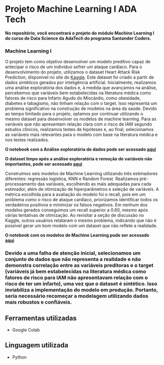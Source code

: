 # Projeto Machine Learning I ADA Tech

**No repositório, você encontrará o projeto do módulo Machine Learning I do curso de Data Science da AdaTech do programa Santander Coders.**

### Machine Learning I
O projeto tem como objetivo desenvolver um modelo preditivo capaz de antecipar o risco de um indivíduo sofrer um ataque cardíaco. 
Para o desenvolvimento do projeto, utilizamos o dataset Heart Attack Risk Prediction, disponível no site do [Kaggle](https://www.kaggle.com/datasets/iamsouravbanerjee/heart-attack-prediction-dataset). 
Este dataset foi criado a partir de dados sintéticos gerados por inteligência artificial. Inicialmente, realizamos uma análise exploratória dos dados e, 
à medida que avançamos na análise, percebemos que variáveis bem estabelecidas na literatura médica como fatores de risco para Infarto Agudo do Miocárdio, como obesidade, diabetes e tabagismo, não tinham relação com o target. 
Isso representa um problema significativo na construção de modelos na área da saúde. Devido ao tempo limitado para o projeto, optamos por continuar utilizando o 
mesmo dataset para desenvolver os modelos de machine learning. Para as variáveis que não apresentam relação clara com o risco de IAM segundo estudos clínicos, realizamos testes de hipóteses e, ao final, selecionamos as 
variáveis mais relevantes para o modelo com base na literatura médica e nos testes realizados.  

**O notebook com a Análise exploratória de dados pode ser acessado [aqui](https://github.com/leticiadluz/Ada_machine_learning/blob/main/EDA.ipynb)**

**O dataset limpo após a análise exploratória e remoção de variáveis não importantes, pode ser acessado [aqui](https://github.com/leticiadluz/Ada_machine_learning/blob/main/df_IAM_risco_final.csv)** 

Construímos seis modelos de Machine Learning utilizando três estimadores diferentes: regressão logística, KNN e Random Forest. Realizamos pré-processamento das variáveis, escolhendo as mais adequadas para cada estimador, além de otimização de hiperparâmetros e seleção de variáveis. A métrica escolhida para a avaliação do modelo foi o recall, pois em um problema como o risco de ataque cardíaco, priorizamos identificar todos os verdadeiros positivos e minimizar os falsos negativos.
Em nenhum dos modelos gerados conseguimos um recall superior a 0.60, mesmo após várias tentativas de otimização. 
Ao revisitar a seção de discussão no Kaggle, outros usuários relataram o mesmo problema, indicando que não é possível gerar um bom modelo com um dataset que não reflete a realidade. 

**O notebook com os modelos de Machine Learning pode ser acessado [aqui](https://github.com/leticiadluz/Ada_machine_learning/blob/main/ML.ipynb)**

### Devido a uma falha de atenção inicial, selecionamos um conjunto de dados que não representa a realidade e não demonstra correlação entre as variáveis preditoras e o target (variáveis já bem estabelecidas na literatura médica como fatores de risco para IAM não apresentavam relação com o risco de ter um infarto), uma vez que o dataset é sintético. Isso inviabiliza a implementação do modelo em produção. Portanto, seria necessário recomeçar a modelagem utilizando dados mais robustos e confiáveis.

## Ferramentas utilizadas

* Google Colab
  
## Linguagem utilizada

* Python


